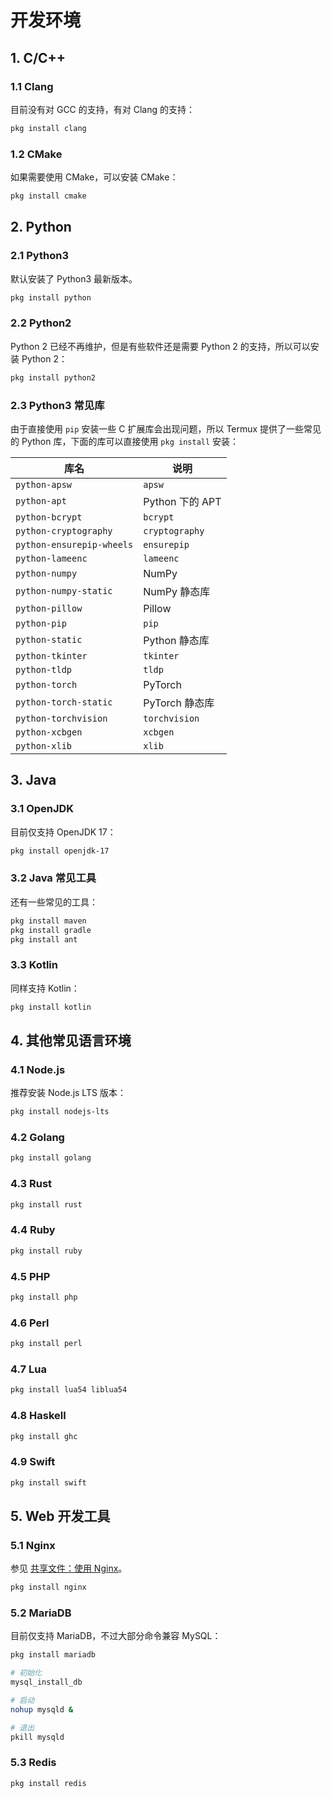 # 开发环境

## 1. C/C++

### 1.1 Clang

目前没有对 GCC 的支持，有对 Clang 的支持：

```bash
pkg install clang
```

### 1.2 CMake

如果需要使用 CMake，可以安装 CMake：

```bash
pkg install cmake
```

## 2. Python

### 2.1 Python3

默认安装了 Python3 最新版本。

```bash
pkg install python
```

### 2.2 Python2

Python 2 已经不再维护，但是有些软件还是需要 Python 2 的支持，所以可以安装 Python 2：

```bash
pkg install python2
```

### 2.3 Python3 常见库

由于直接使用 `pip` 安装一些 C 扩展库会出现问题，所以 Termux 提供了一些常见的 Python 库，下面的库可以直接使用 `pkg install` 安装：

| 库名                      | 说明            |
| ------------------------- | --------------- |
| `python-apsw`             | `apsw`          |
| `python-apt`              | Python 下的 APT |
| `python-bcrypt`           | `bcrypt`        |
| `python-cryptography`     | `cryptography`  |
| `python-ensurepip-wheels` | `ensurepip`     |
| `python-lameenc`          | `lameenc`       |
| `python-numpy`            | NumPy           |
| `python-numpy-static`     | NumPy 静态库    |
| `python-pillow`           | Pillow          |
| `python-pip`              | `pip`           |
| `python-static`           | Python 静态库   |
| `python-tkinter`          | `tkinter`       |
| `python-tldp`             | `tldp`          |
| `python-torch`            | PyTorch         |
| `python-torch-static`     | PyTorch 静态库  |
| `python-torchvision`      | `torchvision`   |
| `python-xcbgen`           | `xcbgen`        |
| `python-xlib`             | `xlib`          |

## 3. Java

### 3.1 OpenJDK

目前仅支持 OpenJDK 17：

```bash
pkg install openjdk-17
```

### 3.2 Java 常见工具

还有一些常见的工具：

```bash
pkg install maven
pkg install gradle
pkg install ant
```

### 3.3 Kotlin

同样支持 Kotlin：

```bash
pkg install kotlin
```

## 4. 其他常见语言环境

### 4.1 Node.js

推荐安装 Node.js LTS 版本：

```bash
pkg install nodejs-lts
```

### 4.2 Golang

```bash
pkg install golang
```

### 4.3 Rust

```bash
pkg install rust
```

### 4.4 Ruby

```bash
pkg install ruby
```

### 4.5 PHP

```bash
pkg install php
```

### 4.6 Perl

```bash
pkg install perl
```

### 4.7 Lua

```bash
pkg install lua54 liblua54
```

### 4.8 Haskell

```bash
pkg install ghc
```

### 4.9 Swift

```bash
pkg install swift
```

## 5. Web 开发工具

### 5.1  Nginx

参见 [共享文件：使用 Nginx](./share-file.md#_1-2-使用-nginx)。

```bash
pkg install nginx
```

### 5.2 MariaDB

目前仅支持 MariaDB，不过大部分命令兼容 MySQL：

```bash
pkg install mariadb

# 初始化
mysql_install_db

# 启动
nohup mysqld &

# 退出
pkill mysqld
```

### 5.3 Redis

```bash
pkg install redis
```
